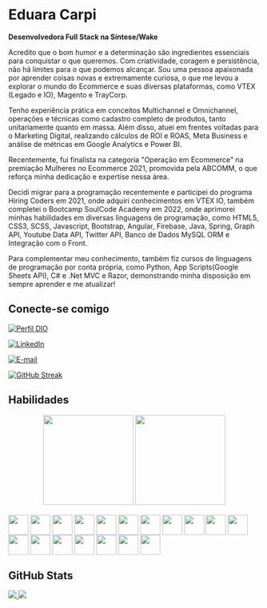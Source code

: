 # Eduara Carpi

**Desenvolvedora Full Stack na Síntese/Wake**

<p>Acredito que o bom humor e a determinação são ingredientes essenciais para conquistar o que queremos. Com criatividade, coragem e persistência, não há limites para o que podemos alcançar. Sou uma pessoa apaixonada por aprender coisas novas e extremamente curiosa, o que me levou a explorar o mundo do Ecommerce e suas diversas plataformas, como VTEX (Legado e IO), Magento e TrayCorp.</p>

<p>Tenho experiência prática em conceitos Multichannel e Omnichannel, operações e técnicas como cadastro completo de produtos, tanto unitariamente quanto em massa. Além disso, atuei em frentes voltadas para o Marketing Digital, realizando cálculos de ROI e ROAS, Meta Business e análise de métricas em Google Analytics e Power BI.</p>

<p>Recentemente, fui finalista na categoria "Operação em Ecommerce" na premiação Mulheres no Ecommerce 2021, promovida pela ABCOMM, o que reforça minha dedicação e expertise nessa área.</p>

<p>Decidi migrar para a programação recentemente e participei do programa Hiring Coders em 2021, onde adquiri conhecimentos em VTEX IO, também completei o Bootcamp SoulCode Academy em 2022, onde aprimorei minhas habilidades em diversas linguagens de programação, como HTML5, CSS3, SCSS, Javascript, Bootstrap, Angular, Firebase, Java, Spring, Graph API, Youtube Data API, Twitter API, Banco de Dados MySQL ORM e Integração com o Front.</p>

<p>Para complementar meu conhecimento, também fiz cursos de linguagens de programação por conta própria, como Python, App Scripts(Google Sheets API), C# e .Net MVC e Razor, demonstrando minha disposição em sempre aprender e me atualizar!</p>

## Conecte-se comigo

<div>

[![Perfil DIO](https://img.shields.io/badge/-Meu%20Perfil%20na%20DIO-30A3DC?style=for-the-badge)](https://www.dio.me/users/dudscarpi_84421/)

[![LinkedIn](https://img.shields.io/badge/LinkedIn-78d?style=for-the-badge&logo=linkedin&logoColor=0E76A8)](https://www.linkedin.com/in/eduara-carpi/)

[![E-mail](https://img.shields.io/badge/-Email-e9a?style=for-the-badge&logo=microsoft-outlook&logoColor=E94D5F)](mailto:dudscarpi@gmail.com)

[![GitHub Streak](https://streak-stats.demolab.com/?user=devcylon&theme=bear&background=000&border=30A3DC&dates=FFF)](https://github.com/dudscarpi)

</div>


## Habilidades

<div align="center">
<img height="180em" src="https://github-readme-stats.vercel.app/api?username=dsfilho&amp;show_icons=true&amp;theme=codeSTACKr&amp;include_all_commits=true&amp;count_private=true" style="max-width: 100%;">

<img height="180em" src="https://github-readme-stats.vercel.app/api/top-langs/?username=dsfilho&amp;layout=compact&amp;langs_count=7&amp;theme=codeSTACKr" style="max-width: 100%;">
</div>

<br>
 <div slyle="display: inline_block">
    <img align="center" heigth="30" width="40" src="https://cdn.jsdelivr.net/gh/devicons/devicon/icons/html5/html5-plain.svg" />
    <img align="center" heigth="30" width="40" src="https://cdn.jsdelivr.net/gh/devicons/devicon/icons/javascript/javascript-original.svg" />
    <img align="center" heigth="30" width="40" src="https://cdn.jsdelivr.net/gh/devicons/devicon/icons/css3/css3-original.svg" />
    <img align="center" heigth="30" width="40" src="https://cdn.jsdelivr.net/gh/devicons/devicon/icons/typescript/typescript-original.svg" />
    <img align="center" heigth="30" width="40" src="https://cdn.jsdelivr.net/gh/devicons/devicon/icons/angularjs/angularjs-original.svg" />
    <img align="center" heigth="30" width="40" src="https://img.icons8.com/color/48/null/sass.png"/>
   <img align="center" heigth="30" width="40" src="https://img.icons8.com/color/48/null/bootstrap.png"/>
    <img align="center" heigth="30" width="40" src="https://cdn.jsdelivr.net/gh/devicons/devicon/icons/java/java-original.svg" />
    <img align="center" heigth="30" width="40" src="https://img.icons8.com/color/48/000000/c-sharp-logo.png" />
   <img align="center" heigth="30" width="40" src="https://img.icons8.com/color/48/null/python--v1.png"/>
    <img align="center" heigth="30" width="40" src="https://cdn.jsdelivr.net/gh/devicons/devicon/icons/mysql/mysql-original.svg" />
    <img align="center" heigth="30" width="40" src="https://img.icons8.com/external-wanicon-lineal-color-wanicon/64/null/external-sql-server-big-data-wanicon-lineal-color-wanicon.png"/>
  <img align="center" heigth="30" width="40" src="https://img.icons8.com/cotton/64/null/api.png"/>
  <img align="center" heigth="30" width="40" src="https://img.icons8.com/color/48/null/amazon-web-services.png"/>
  <img align="center" heigth="30" width="40" src="https://img.icons8.com/fluency/48/null/node-js.png"/>
  <img align="center" heigth="30" width="40" src="https://img.icons8.com/fluency/48/null/azure-1.png"/>
  <img align="center" heigth="30" width="40" src="https://img.icons8.com/color/48/null/google-cloud.png"/>
  <img align="center" heigth="30" width="40" src="https://img.icons8.com/color/48/null/firebase.png"/>
  </div>
   
## GitHub Stats

<a href="https://github.com/dudscarpi">
<img heigth="180em" src="https://github-readme-stats.vercel.app/api?username=dudscarpi&show_icons=true&theme=dracula"/>
<img heigth="180em" src="https://github-readme-stats.vercel.app/api/top-langs/?username=dudscarpi&layout=compact&show_icons=true&theme=dracula"/>
</div>
